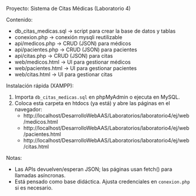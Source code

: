 Proyecto: Sistema de Citas Médicas (Laboratorio 4)

Contenido:
- db_citas_medicas.sql -> script para crear la base de datos y tablas
- conexion.php -> conexión mysqli reutilizable
- api/medicos.php -> CRUD (JSON) para médicos
- api/pacientes.php -> CRUD (JSON) para pacientes
- api/citas.php -> CRUD (JSON) para citas
- web/medicos.html -> UI para gestionar médicos
- web/pacientes.html -> UI para gestionar pacientes
- web/citas.html -> UI para gestionar citas

Instalación rápida (XAMPP):
1. Importa `db_citas_medicas.sql` en phpMyAdmin o ejecuta en MySQL.
2. Coloca esta carpeta en htdocs (ya está) y abre las páginas en el navegador:
   - http://localhost/DesarrolloWebAAS/Laboratorios/laboratorio4/ej/web/medicos.html
   - http://localhost/DesarrolloWebAAS/Laboratorios/laboratorio4/ej/web/pacientes.html
   - http://localhost/DesarrolloWebAAS/Laboratorios/laboratorio4/ej/web/citas.html

Notas:
- Las APIs devuelven/esperan JSON; las páginas usan fetch() para llamadas asíncronas.
- Está pensado como base didáctica. Ajusta credenciales en `conexion.php` si es necesario.
